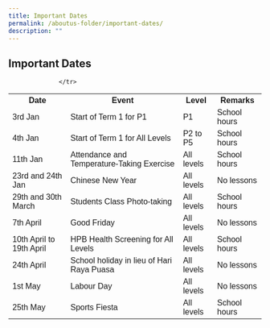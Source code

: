 ```yaml
---
title: Important Dates
permalink: /aboutus-folder/important-dates/
description: ""
---
```

<html>
<head>
<style>
table {
  font-family: arial, sans-serif;
  border-collapse: collapse;
  width: 100%;
}

td, th {
  border: 2px solid #dddddd;
  text-align: left;
  padding: 8px;
}

tr:nth-child(even) {
  background-color: #dddddd;
}
</style>
</head>
<body>

<h2>Important Dates</h2>

<table>
  <tr>
    <th>Date</th>
    <th>Event</th>
    <th>Level</th>
		<th>Remarks</th>
  </tr>
  <tr>
    <td>3rd Jan</td>
    <td>Start of Term 1 for P1</td>
		<td>P1</td>
    <td>School hours</td>
  </tr>
  <tr>
    <td>4th Jan</td>
    <td>Start of Term 1 for All Levels</td>
		<td>P2 to P5</td>
    <td>School hours</td>
  </tr>
  <tr>
    <td>11th Jan</td>
    <td>Attendance and Temperature-Taking Exercise</td>
		<td>All levels</td>
    <td>School hours</td>
  </tr>
  <tr>
    <td>23rd and 24th Jan</td>
    <td>Chinese New Year</td>
    <td>All levels</td>
		<td>No lessons</td>
  </tr>
  <tr>
    <td>29th and 30th March</td>
    <td>Students Class Photo-taking</td>
    <td>All levels</td>
		<td>School hours</td>
  </tr>
  <tr>
    <td>7th April</td>
    <td>Good Friday</td>
    <td>All levels</td>
		<td>No lessons</td>
  </tr>
  <tr>
    <td>10th April to 19th April</td>
    <td>HPB Health Screening for All Levels</td>
    <td>All levels</td>
		<td>School hours</td>
		  </tr>
  <tr>
    <td>24th April</td>
    <td>School holiday in lieu of Hari Raya Puasa</td>
    <td>All levels</td>
		<td>No lessons</td>
				  </tr>
  <tr>
    <td>1st May</td>
    <td>Labour Day</td>
    <td>All levels</td>
		<td>No lessons</td>
		
				  </tr>
  <tr>
    <td>25th May</td>
    <td>Sports Fiesta</td>
    <td>All levels</td>
		<td>School hours</td>
</table>

</body>
</html>